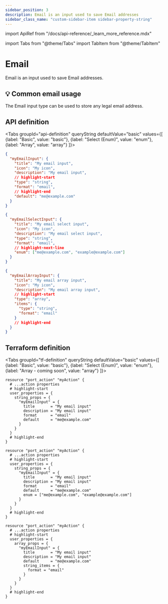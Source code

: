 ```yaml
---
sidebar_position: 3
description: Email is an input used to save Email addresses
sidebar_class_name: "custom-sidebar-item sidebar-property-string"
---
```


import ApiRef from "/docs/api-reference/\_learn_more_reference.mdx"

import Tabs from "@theme/Tabs"
import TabItem from "@theme/TabItem"

# Email

Email is an input used to save Email addresses.

## 💡 Common email usage

The Email input type can be used to store any legal email address.

## API definition

<Tabs groupId="api-definition" queryString defaultValue="basic" values={[
{label: "Basic", value: "basic"},
{label: "Select (Enum)", value: "enum"},
{label: "Array", value: "array"}
]}>

<TabItem value="basic">

```json showLineNumbers
{
  "myEmailInput": {
    "title": "My email input",
    "icon": "My icon",
    "description": "My email input",
    // highlight-start
    "type": "string",
    "format": "email",
    // highlight-end
    "default": "me@example.com"
  }
}
```

</TabItem>
<TabItem value="enum">

```json showLineNumbers
{
  "myEmailSelectInput": {
    "title": "My email select input",
    "icon": "My icon",
    "description": "My email select input",
    "type": "string",
    "format": "email",
    // highlight-next-line
    "enum": ["me@example.com", "example@example.com"]
  }
}
```

</TabItem>
<TabItem value="array">

```json showLineNumbers
{
  "myEmailArrayInput": {
    "title": "My email array input",
    "icon": "My icon",
    "description": "My email array input",
    // highlight-start
    "type": "array",
    "items": {
      "type": "string",
      "format": "email"
    }
    // highlight-end
  }
}
```

</TabItem>
</Tabs>

<ApiRef />

## Terraform definition

<Tabs groupId="tf-definition" queryString defaultValue="basic" values={[
{label: "Basic", value: "basic"},
{label: "Select (Enum)", value: "enum"},
{label: "Array - coming soon", value: "array"}
]}>

<TabItem value="basic">

```hcl showLineNumbers
resource "port_action" "myAction" {
  # ...action properties
  # highlight-start
  user_properties = {
    string_props = {
      "myEmailInput" = {
        title       = "My email input"
        description = "My email input"
        format      = "email"
        default     = "me@example.com"
      }
    }
  }
  # highlight-end
}
```

</TabItem>

<TabItem value="enum">

```hcl showLineNumbers
resource "port_action" "myAction" {
  # ...action properties
  # highlight-start
  user_properties = {
    string_props = {
      "myEmailInput" = {
        title       = "My email input"
        description = "My email input"
        format      = "email"
        default     = "me@example.com"
        enum = ["me@example.com", "example@example.com"]
      }
    }
  }
  # highlight-end
}
```

</TabItem>

<TabItem value="array">

```hcl showLineNumbers
resource "port_action" "myAction" {
  # ...action properties
  # highlight-start
  user_properties = {
    array_props = {
      "myEmailInput" = {
        title       = "My email input"
        description = "My email input"
        default     = "me@example.com"
        string_items = {
          format = "email"
        }
      }
    }
  }
  # highlight-end
}
```

</TabItem>

</Tabs>

